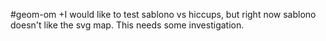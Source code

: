 #geom-om
+I would like to test sablono vs hiccups, but right now sablono doesn't like the svg map. This needs some investigation.
